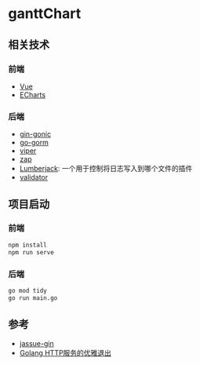 # ganttChart

## 相关技术
### 前端
- [Vue](https://cn.vuejs.org)
- [ECharts](https://echarts.apache.org/zh/index.html)

### 后端
- [gin-gonic](https://github.com/gin-gonic/gin)
- [go-gorm](https://github.com/go-gorm/gorm)
- [viper](https://github.com/spf13/viper)
- [zap](https://github.com/uber-go/zap)
- [Lumberjack](https://github.com/natefinch/lumberjack): 一个用于控制将日志写入到哪个文件的插件
- [validator](https://github.com/go-playground/validator)

## 项目启动
### 前端
```bash
npm install
npm run serve
```

### 后端
```bash
go mod tidy
go run main.go
```

## 参考
- [jassue-gin](https://github.com/jassue/jassue-gin)
- [Golang HTTP服务的优雅退出](https://juejin.cn/post/7212603037667328061)
